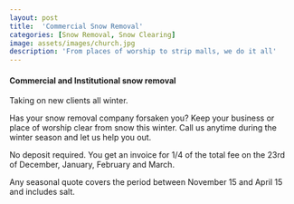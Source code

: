```yaml
---
layout: post
title:  'Commercial Snow Removal'
categories: [Snow Removal, Snow Clearing]
image: assets/images/church.jpg
description: 'From places of worship to strip malls, we do it all'
---
```


#### Commercial and Institutional snow removal

Taking on new clients all winter.

Has your snow removal company forsaken you? Keep your business or place of worship clear from snow this winter. Call us anytime during the winter season and let us help you out.

No deposit required. You get an invoice for 1/4 of the total fee on the 23rd of December, January, February and March.

Any seasonal quote covers the period between November 15 and April 15 and includes salt.





